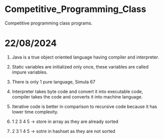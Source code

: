 # Competitive_Programming_Class
Competitive programming class programs.

# 22/08/2024
1) Java is a true object oriented language having compiler and interpreter.

2) Static variables are initialized only once, these variables are called impure variables.

3) There is only 1 pure language, Simula 67

4) Interpreter takes byte code and convert it into executable code, compiler takes the code and converts it into machine language.

5) Iterative code is better in comparison to recursive code because it has lower time complexity.

6) 1 2 3 4 5 -> store in array as they are already sorted

7) 2 3 1 4 5 -> sotre in hashset  as they are not sorted
